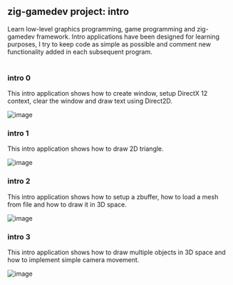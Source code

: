 ## zig-gamedev project: intro

Learn low-level graphics programming, game programming and zig-gamedev framework. Intro applications have been designed for learning purposes, I try to keep code as simple as possible and comment new functionality added in each subsequent program.
<br />
<br />

### intro 0

This intro application shows how to create window, setup DirectX 12 context, clear the window and draw text using Direct2D.

![image](screenshot0.png)

### intro 1

This intro application shows how to draw 2D triangle.

![image](screenshot1.png)

### intro 2

This intro application shows how to setup a zbuffer, how to load a mesh from file and how to draw it in 3D space.

![image](screenshot2.png)

### intro 3

This intro application shows how to draw multiple objects in 3D space and how to implement simple camera movement.

![image](screenshot3.png)
